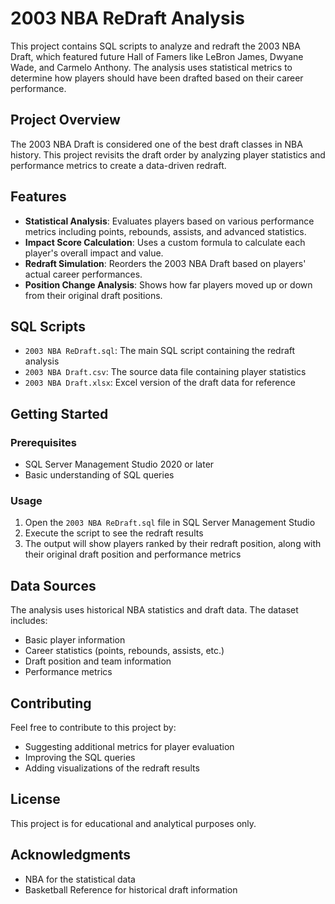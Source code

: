 # 2003 NBA ReDraft Analysis

This project contains SQL scripts to analyze and redraft the 2003 NBA Draft, which featured future Hall of Famers like LeBron James, Dwyane Wade, and Carmelo Anthony. The analysis uses statistical metrics to determine how players should have been drafted based on their career performance.

## Project Overview

The 2003 NBA Draft is considered one of the best draft classes in NBA history. This project revisits the draft order by analyzing player statistics and performance metrics to create a data-driven redraft.

## Features

- **Statistical Analysis**: Evaluates players based on various performance metrics including points, rebounds, assists, and advanced statistics.
- **Impact Score Calculation**: Uses a custom formula to calculate each player's overall impact and value.
- **Redraft Simulation**: Reorders the 2003 NBA Draft based on players' actual career performances.
- **Position Change Analysis**: Shows how far players moved up or down from their original draft positions.

## SQL Scripts

- `2003 NBA ReDraft.sql`: The main SQL script containing the redraft analysis
- `2003 NBA Draft.csv`: The source data file containing player statistics
- `2003 NBA Draft.xlsx`: Excel version of the draft data for reference

## Getting Started

### Prerequisites

- SQL Server Management Studio 2020 or later
- Basic understanding of SQL queries

### Usage

1. Open the `2003 NBA ReDraft.sql` file in SQL Server Management Studio
2. Execute the script to see the redraft results
3. The output will show players ranked by their redraft position, along with their original draft position and performance metrics

## Data Sources

The analysis uses historical NBA statistics and draft data. The dataset includes:

- Basic player information
- Career statistics (points, rebounds, assists, etc.)
- Draft position and team information
- Performance metrics

## Contributing

Feel free to contribute to this project by:
- Suggesting additional metrics for player evaluation
- Improving the SQL queries
- Adding visualizations of the redraft results

## License

This project is for educational and analytical purposes only.

## Acknowledgments

- NBA for the statistical data
- Basketball Reference for historical draft information
